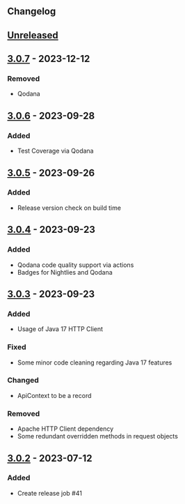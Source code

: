 ## Changelog

## [Unreleased]

## [3.0.7] - 2023-12-12

### Removed

- Qodana

## [3.0.6] - 2023-09-28

### Added

- Test Coverage via Qodana

## [3.0.5] - 2023-09-26

### Added

- Release version check on build time

## [3.0.4] - 2023-09-23

### Added

- Qodana code quality support via actions
- Badges for Nightlies and Qodana

## [3.0.3] - 2023-09-23

### Added

- Usage of Java 17 HTTP Client

### Fixed

- Some minor code cleaning regarding Java 17 features

### Changed

- ApiContext to be a record

### Removed

- Apache HTTP Client dependency
- Some redundant overridden methods in request objects

## [3.0.2] - 2023-07-12

### Added

- Create release job #41

[unreleased]: https://github.com/mlieshoff/brawljars/compare/v3.0.7...HEAD
[3.0.7]: https://github.com/mlieshoff/brawljars/compare/v3.0.6...v3.0.7
[3.0.6]: https://github.com/mlieshoff/brawljars/compare/v3.0.5...v3.0.6
[3.0.5]: https://github.com/mlieshoff/brawljars/compare/v3.0.4...v3.0.5
[3.0.4]: https://github.com/mlieshoff/brawljars/compare/v3.0.3...v3.0.4
[3.0.3]: https://github.com/mlieshoff/brawljars/compare/v3.0.2...v3.0.3
[3.0.2]: https://github.com/mlieshoff/brawljars/compare/v3.0.2...v3.0.2